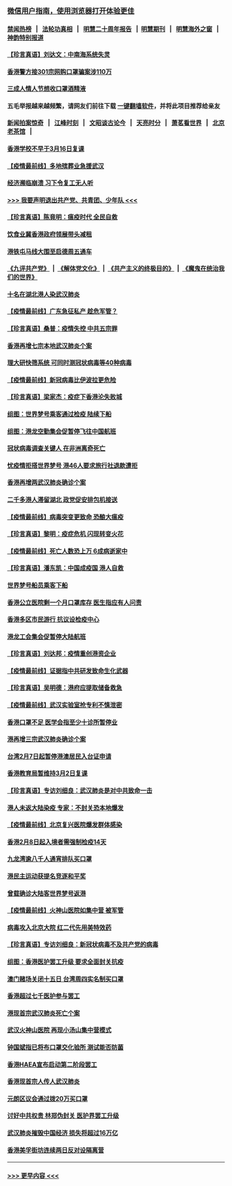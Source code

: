 ### [微信用户指南，使用浏览器打开体验更佳](https://github.com/gfw-breaker/banned-news1/blob/master/indexes/wechat-guide.md?t=0)
#### [禁闻热榜](热点新闻.md?t=0)  &nbsp;&nbsp;|&nbsp;&nbsp; [法轮功真相](https://github.com/gfw-breaker/truth/blob/master/README.md?t=0) &nbsp;&nbsp;|&nbsp;&nbsp; [明慧二十周年报告](https://github.com/gfw-breaker/mh-reports/blob/master/README.md?t=0) &nbsp;&nbsp;|&nbsp;&nbsp;[明慧期刊](https://github.com/gfw-breaker/mh-qikan) &nbsp;&nbsp;|&nbsp;&nbsp; [明慧海外之窗](https://github.com/gfw-breaker/mh-news/blob/master/README.md?t=0) &nbsp;&nbsp;|&nbsp;&nbsp; [神韵特别报道](https://github.com/gfw-breaker/mh-news/blob/master/shenyun.md?t=0)
#### [【珍言真语】刘达文：中南海系统失灵](../pages/nsc415/n11869465.md?t=02150611) 
#### [香港警方接301宗网购口罩骗案涉110万](../pages/nsc415/n11867572.md?t=02150611) 
#### [三成人情人节想收口罩酒精液](../pages/nsc415/n11867523.md?t=02150611) 
#### 五毛举报越来越频繁，请网友们前往下载 [一键翻墙软件](https://github.com/gfw-breaker/ssr-accounts)，并将此项目推荐给亲友
#### [新闻拍案惊奇](https://github.com/gfw-breaker/banned-news1/blob/master/pages/link4.md) &nbsp;&nbsp;|&nbsp;&nbsp; [江峰时刻](https://github.com/gfw-breaker/banned-news1/blob/master/pages/link4.md) &nbsp;&nbsp;|&nbsp;&nbsp; [文昭谈古论今](https://github.com/gfw-breaker/banned-news1/blob/master/pages/link4.md) &nbsp;&nbsp;|&nbsp;&nbsp; [天亮时分](https://github.com/gfw-breaker/banned-news1/blob/master/pages/link4.md) &nbsp;&nbsp;|&nbsp;&nbsp; [萧茗看世界](https://github.com/gfw-breaker/banned-news1/blob/master/pages/link4.md) &nbsp;&nbsp;|&nbsp;&nbsp; [北京老茶馆](https://github.com/gfw-breaker/banned-news1/blob/master/pages/link4.md) &nbsp;&nbsp;|&nbsp;&nbsp; 
#### [香港学校不早于3月16日复课](../pages/nsc415/n11867498.md?t=02150611) 
#### [【疫情最前线】多地殡葬业急援武汉](../pages/nsc415/n11866914.md?t=02150611) 
#### [经济濒临崩溃 习下令复工无人听](../pages/nsc415/n11867269.md?t=02150611) 
#### [>>> 我要声明退出共产党、共青团、少年队 <<<](https://github.com/begood0513/goodnews/blob/master/quit/letter.md) 
#### [【珍言真语】陈竟明：瘟疫时代 全民自救](../pages/nsc415/n11866765.md?t=02150611) 
#### [饮食业冀香港政府领展带头减租](../pages/nsc415/n11864876.md?t=02150611) 
#### [港铁屯马线大围至启德周五通车](../pages/nsc415/n11864842.md?t=02150611) 
#### [《九评共产党》](https://github.com/begood0513/9ping.md/blob/master/README.md) &nbsp;|&nbsp; [《解体党文化》](../../../../jtdwh.md/blob/master/README.md)  &nbsp;|&nbsp; [《共产主义的终极目的》](../../../../gczydzjmd.md/blob/master/README.md) &nbsp;|&nbsp; [《魔鬼在统治我们的世界》](../../../../mgztzwmdsj.md/blob/master/README.md) 
#### [十名在湖北港人染武汉肺炎](../pages/nsc415/n11864807.md?t=02150611) 
#### [【疫情最前线】广东急征私产 趁危军管？](../pages/nsc415/n11864205.md?t=02150611) 
#### [【珍言真语】桑普：疫情失控 中共五宗罪](../pages/nsc415/n11864157.md?t=02150611) 
#### [香港再增七宗本地武汉肺炎个案](../pages/nsc415/n11862405.md?t=02150611) 
#### [理大研快筛系统 可同时测冠状病毒等40种病毒](../pages/nsc415/n11862376.md?t=02150611) 
#### [【疫情最前线】新冠病毒比伊波拉更危险](../pages/nsc415/n11862199.md?t=02150611) 
#### [【珍言真语】梁家杰：疫症下香港沦失败城](../pages/nsc415/n11861588.md?t=02150611) 
#### [组图：世界梦号乘客通过检疫 陆续下船](../pages/nsc415/n11858302.md?t=02150611) 
#### [组图：港龙空勤集会促暂停飞往中国航班](../pages/nsc415/n11858190.md?t=02150611) 
#### [冠状病毒调查关键人 在非洲离奇死亡](../pages/nsc415/n11859798.md?t=02150611) 
#### [忧疫情拒搭世界梦号 港46人要求旅行社退款遭拒](../pages/nsc415/n11859849.md?t=02150611) 
#### [香港再增两武汉肺炎确诊个案](../pages/nsc415/n11859833.md?t=02150611) 
#### [二千多港人滞留湖北 政党促安排包机接送](../pages/nsc415/n11859831.md?t=02150611) 
#### [【疫情最前线】病毒突变更致命 恐酿大瘟疫](../pages/nsc415/n11859604.md?t=02150611) 
#### [【珍言真语】黎明：疫症危机 闪现转变火花](../pages/nsc415/n11859199.md?t=02150611) 
#### [【疫情最前线】死亡人数恐上万 6成病逝家中](../pages/nsc415/n11856687.md?t=02150611) 
#### [【珍言真语】潘东凯：中国成疫国 港人自救](../pages/nsc415/n11856962.md?t=02150611) 
#### [世界梦号船员乘客下船](../pages/nsc415/n11856883.md?t=02150611) 
#### [香港公立医院剩一个月口罩库存 医生指应有人问责](../pages/nsc415/n11856875.md?t=02150611) 
#### [香港多区市民游行 抗议设检疫中心](../pages/nsc415/n11856866.md?t=02150611) 
#### [港龙工会集会促暂停大陆航班](../pages/nsc415/n11856840.md?t=02150611) 
#### [【珍言真语】刘达邦：疫情重创港资企业](../pages/nsc415/n11854274.md?t=02150611) 
#### [【疫情最前线】证据指中共研发致命生化武器](../pages/nsc415/n11853087.md?t=02150611) 
#### [【珍言真语】吴明德：港府应提取储备救急](../pages/nsc415/n11852734.md?t=02150611) 
#### [【疫情最前线】武汉实验室抢专利不慎泄密](../pages/nsc415/n11850310.md?t=02150611) 
#### [香港口罩不足 医学会指至少十诊所暂停业](../pages/nsc415/n11850301.md?t=02150611) 
#### [港再增三宗武汉肺炎确诊个案](../pages/nsc415/n11850328.md?t=02150611) 
#### [台湾2月7日起暂停港澳居民入台证申请](../pages/nsc415/n11850304.md?t=02150611) 
#### [香港教育局暂维持3月2日复课](../pages/nsc415/n11850260.md?t=02150611) 
#### [【珍言真语】专访刘细良：武汉肺炎是对中共致命一击](../pages/nsc415/n11849934.md?t=02150611) 
#### [港人未返大陆染疫 专家：不封关恐本地爆发](../pages/nsc415/n11848021.md?t=02150611) 
#### [【疫情最前线】北京复兴医院爆发群体感染](../pages/nsc415/n11847626.md?t=02150611) 
#### [香港2月8日起入境者需强制检疫14天](../pages/nsc415/n11847658.md?t=02150611) 
#### [九龙湾逾八千人通宵排队买口罩](../pages/nsc415/n11847647.md?t=02150611) 
#### [港民主运动获提名竞逐和平奖](../pages/nsc415/n11847633.md?t=02150611) 
#### [曾载确诊大陆客世界梦号返港](../pages/nsc415/n11847608.md?t=02150611) 
#### [【疫情最前线】火神山医院如集中营 被军管](../pages/nsc415/n11847524.md?t=02150611) 
#### [病毒攻入北京大院 红二代先用美特效药](../pages/nsc415/n11847427.md?t=02150611) 
#### [【珍言真语】专访刘细良：新冠状病毒不及共产党的病毒](../pages/nsc415/n11847164.md?t=02150611) 
#### [组图：香港医护罢工升级 要求全面封关抗疫](../pages/nsc415/n11844107.md?t=02150611) 
#### [澳门赌场关闭十五日 台湾周四实名制买口罩](../pages/nsc415/n11845083.md?t=02150611) 
#### [香港超过七千医护参与罢工](../pages/nsc415/n11845051.md?t=02150611) 
#### [港现首宗武汉肺炎死亡个案](../pages/nsc415/n11844998.md?t=02150611) 
#### [武汉火神山医院 再现小汤山集中营模式](../pages/nsc415/n11844763.md?t=02150611) 
#### [钟国斌指已将布口罩交化验所 测试能否防菌](../pages/nsc415/n11842783.md?t=02150611) 
#### [香港HAEA宣布启动第二阶段罢工](../pages/nsc415/n11842723.md?t=02150611) 
#### [香港现首宗人传人武汉肺炎](../pages/nsc415/n11842766.md?t=02150611) 
#### [元朗区议会通过拨20万买口罩](../pages/nsc415/n11842754.md?t=02150611) 
#### [讨好中共权贵 林郑伪封关 医护界罢工升级](../pages/nsc415/n11842359.md?t=02150611) 
#### [武汉肺炎摧毁中国经济 损失将超过16万亿](../pages/nsc415/n11839723.md?t=02150611) 
#### [香港美孚街坊连续两日反对设隔离营](../pages/nsc415/n11839962.md?t=02150611) 

----
#### [ >>> 更早内容 <<< ](../indexes/nsc415-earlier.md)

